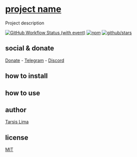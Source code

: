 # [project name](https://project.url)

Project description

[![GitHub Workflow Status (with event)](https://img.shields.io/github/actions/workflow/status/brtmvdl/env/npm-publish.yml?label=GitHub%20Actions&link=https%3A%2F%2Fgithub.com%2Fbrtmvdl%2Fenv%2Factions%2Fworkflows%2Fnpm-publish.yml)](https://github.com/brtmvdl/env/actions/workflows/npm-publish.yml) [![npm](https://img.shields.io/npm/dw/%40brtmvdl/env?label=NPM%20Weekly%20Downloads)](https://www.npmjs.com/package/@brtmvdl/env) [![github/stars](https://img.shields.io/github/stars/brtmvdl/env?style=social)](https://img.shields.io/github/stars/brtmvdl/env?style=social) 

## social & donate

[Donate](https://link.mercadopago.com.br/brtmvdl) - [Telegram](https://t.me/+KRmg5MlqgMk0MTg5) - [Discord](https://discord.gg/FpxetYYp)

## how to install

## how to use

## author

[Tarsis Lima](https://www.linkedin.com/in/brtmvdl/)

## license

[MIT](./LICENSE)
